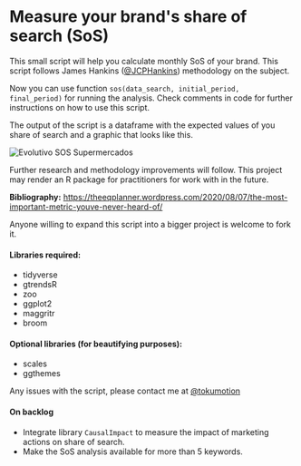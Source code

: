 # Measure your brand's share of search (SoS)

This small script will help you calculate monthly SoS of your brand. This script follows James Hankins ([@JCPHankins](https://twitter.com/JCPHankins)) methodology on the subject.

Now you can use function <code>sos(data_search, initial_period, final_period)</code> for running the analysis. Check comments in code for further instructions on how to use this script.

The output of the script is a dataframe with the expected values of you share of search and a graphic that looks like this.

![Evolutivo SOS Supermercados](https://i.ibb.co/bLgfLq4/Rplot03.png)

Further research and methodology improvements will follow. This project may render an R package for practitioners for work with in the future.

<b>Bibliography:</b> https://theeqplanner.wordpress.com/2020/08/07/the-most-important-metric-youve-never-heard-of/

Anyone willing to expand this script into a bigger project is welcome to fork it.

#### Libraries required:
- tidyverse
- gtrendsR
- zoo
- ggplot2
- maggritr
- broom

#### Optional libraries (for beautifying purposes):
- scales
- ggthemes

Any issues with the script, please contact me at [@tokumotion](https://twitter.com/Tokumotion)

#### On backlog
- Integrate library <code>CausalImpact</code> to measure the impact of marketing actions on share of search.
- Make the SoS analysis available for more than 5 keywords.
